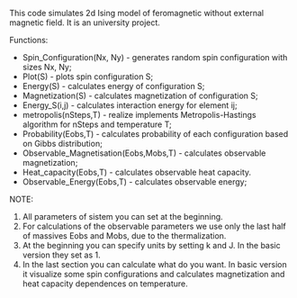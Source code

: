 This code simulates 2d Ising model of feromagnetic without external magnetic field. It is an university project.

Functions:
- Spin_Configuration(Nx, Ny) - generates random spin configuration with sizes Nx, Ny;
- Plot(S) - plots spin configuration S;
- Energy(S) - calculates energy of configuration S;
- Magnetization(S) - calculates magnetization of configuration S;
- Energy_S(i,j) - calculates interaction energy for element ij;
- metropolis(nSteps,T) - realize implements Metropolis-Hastings algorithm for nSteps and temperature T;
- Probability(Eobs,T) - calculates probability of each configuration based on Gibbs distribution;
- Observable_Magnetisation(Eobs,Mobs,T) - calculates observable magnetization;
- Heat_capacity(Eobs,T) - calculates observable heat capacity.
- Observable_Energy(Eobs,T) - calculates observable energy;

NOTE:
1) All parameters of sistem you can set at the beginning.
2) For calculations of the observable parameters we use only the last half of massives Eobs and Mobs, due to the thermalization.
3) At the beginning you can specify units by setting k and J. In the basic version they set as 1.
4) In the last section you can calculate what do you want. In basic version it visualize some spin configurations and calculates magnetization and heat capacity dependences on temperature.
